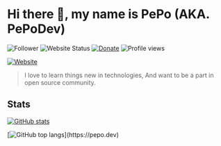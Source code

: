 # Hi there 👋, my name is PePo (AKA. PePoDev)

![Follower](https://img.shields.io/github/followers/pepodev?style=for-the-badge)
![Website Status](https://img.shields.io/website?down_color=gray&down_message=down&label=pepo.dev&style=for-the-badge&up_color=green&up_message=up&url=https%3A%2F%2Fpepo.dev)
[![Donate](https://img.shields.io/badge/$-support-ff69b4.svg?style=for-the-badge)](https://ko-fi.com/pepodev)
![Profile views](https://gpvc.arturio.dev/pepodev)

[![Website](https://image.freepik.com/free-vector/programming-concept-illustration_114360-1325.jpg)](https://pepo.dev)

> I love to learn things new in technologies, And want to be a part in open source community.

## Stats

[![GitHub stats](https://github-readme-stats.vercel.app/api?username=pepodev&show_icons=true)](https://pepo.dev)

[![GitHub top langs](https://github-readme-stats.vercel.app/api/top-langs/?username=pepodev&langs_count=8")](https://pepo.dev)
